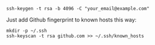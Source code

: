 ```
ssh-keygen -t rsa -b 4096 -C "your_email@example.com"
```

Just add Github fingerprint to known hosts this way:
```
mkdir -p ~/.ssh
ssh-keyscan -t rsa github.com >> ~/.ssh/known_hosts

```
